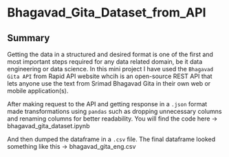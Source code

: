 # Bhagavad_Gita_Dataset_from_API

## Summary

Getting the data in a structured and desired format is one of the first and most important steps required for any data related domain, be it data engineering or data science. In this mini project I have used the ``Bhagavad Gita API`` from Rapid API website whcih is an open-source REST API that lets anyone use the text from Srimad Bhagavad Gita in their own web or mobile application(s).

After making request to the API and getting response in a ``.json`` format made transformations using ``pandas`` such as dropping unnecessary columns and renaming columns for better readability. You will find the code here -> bhagavad_gita_dataset.ipynb

And then dumped the dataframe in a ``.csv`` file. The final dataframe looked something like this -> bhagavad_gita_eng.csv
